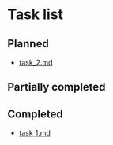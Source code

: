 # Task list

## Planned
- [task_2.md](../tasks/task_2.md)

## Partially completed

## Completed
- [task_1.md](../tasks/task_1.md)
